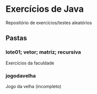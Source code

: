 # Exercícios de Java
Repositório de exercícios/testes aleatórios

## Pastas

### lote01; vetor; matriz; recursiva
Exercícios da faculdade

### jogodavelha
Jogo da velha (incompleto)
